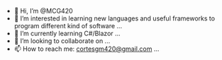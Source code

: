 - 👋 Hi, I’m @MCG420
- 👀 I’m interested in learning new languages and useful frameworks to program different kind of software ...
- 🌱 I’m currently learning C#/Blazor ...
- 💞️ I’m looking to collaborate on ...
- 📫 How to reach me: cortesgm420@gmail.com ...

<!---
MCG420/MCG420 is a ✨ special ✨ repository because its `README.md` (this file) appears on your GitHub profile.
You can click the Preview link to take a look at your changes.
--->
